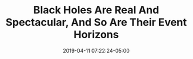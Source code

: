 ---
date: 2019-04-11 07:22:24-05:00
link:
  source: pocket
  source_url: https://getpocket.com
  text: Black Holes Are Real And Spectacular, And So Are Their Event Horizons
  url: https://forbes.com/sites/startswithabang/2019/04/10/black-holes-are-real-and-spectacular-and-so-are-their-event-horizons#25947aa3f349
slug: black-holes-are-real-and-spectacular-and-so-are-their-event-horizons
source: pocket
title: Black Holes Are Real And Spectacular, And So Are Their Event Horizons
syndicated:
- type: twitter
  url: https://twitter.com/roytang/statuses/1116317262191964162/
---